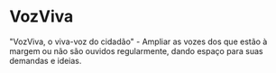 # VozViva
"VozViva, o viva-voz do cidadão" - Ampliar as vozes dos que estão à margem ou não são ouvidos regularmente, dando espaço para suas demandas e ideias.
